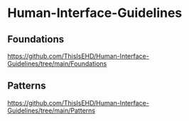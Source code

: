 # Human-Interface-Guidelines

## Foundations
https://github.com/ThisIsEHD/Human-Interface-Guidelines/tree/main/Foundations

## Patterns
https://github.com/ThisIsEHD/Human-Interface-Guidelines/tree/main/Patterns
